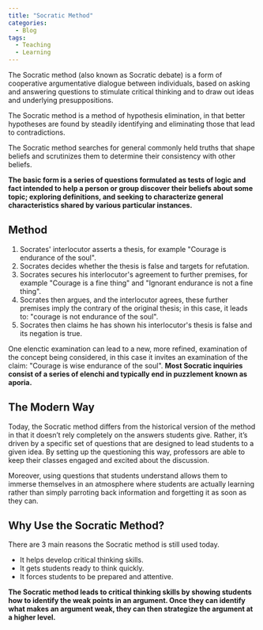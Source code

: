 ```yaml
---
title: "Socratic Method"
categories:
  - Blog
tags:
  - Teaching
  - Learning
---
```


The Socratic method (also known as Socratic debate) is a form of cooperative argumentative dialogue between individuals, based on asking and answering questions to stimulate critical thinking and to draw out ideas and underlying presuppositions. 

The Socratic method is a method of hypothesis elimination, in that better hypotheses are found by steadily identifying and eliminating those that lead to contradictions.

The Socratic method searches for general commonly held truths that shape beliefs and scrutinizes them to determine their consistency with other beliefs. 

<b>The basic form is a series of questions formulated as tests of logic and fact intended to help a person or group discover their beliefs about some topic; exploring definitions, and seeking to characterize general characteristics shared by various particular instances. </b>

<h2>Method</h2>
<ol>
<li>Socrates' interlocutor asserts a thesis, for example "Courage is endurance of the soul".</li>
<li>Socrates decides whether the thesis is false and targets for refutation.</li>
<li>Socrates secures his interlocutor's agreement to further premises, for example "Courage is a fine thing" and "Ignorant endurance is not a fine thing".</li>
<li>Socrates then argues, and the interlocutor agrees, these further premises imply the contrary of the original thesis; in this case, it leads to: "courage is not endurance of the soul".</li>
<li>Socrates then claims he has shown his interlocutor's thesis is false and its negation is true.</li>
</ol>

One elenctic examination can lead to a new, more refined, examination of the concept being considered, in this case it invites an examination of the claim: "Courage is wise endurance of the soul". <b>Most Socratic inquiries consist of a series of elenchi and typically end in puzzlement known as aporia. </b>


<h2>The Modern Way</h2>

Today, the Socratic method differs from the historical version of the method in that it doesn’t rely completely on the answers students give. Rather, it’s driven by a specific set of questions that are designed to lead students to a given idea. By setting up the questioning this way, professors are able to keep their classes engaged and excited about the discussion. 

Moreover, using questions that students understand allows them to immerse themselves in an atmosphere where students are actually learning rather than simply parroting back information and forgetting it as soon as they can.

<h2>Why Use the Socratic Method?</h2>

There are 3 main reasons the Socratic method is still used today.
<ul>
<li>It helps develop critical thinking skills.</li>
<li>It gets students ready to think quickly.</li>
<li>It forces students to be prepared and attentive.</li>
</ul>

<b>The Socratic method leads to critical thinking skills by showing students how to identify the weak points in an argument. Once they can identify what makes an argument weak, they can then strategize the argument at a higher level.</b>